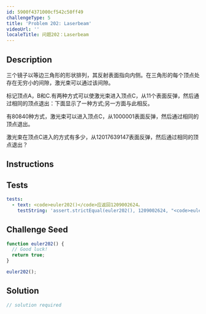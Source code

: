```yaml
---
id: 5900f4371000cf542c50ff49
challengeType: 5
title: 'Problem 202: Laserbeam'
videoUrl: ''
localeTitle: 问题202：Laserbeam
---
```


## Description
<section id="description">三个镜子以等边三角形的形状排列，其反射表面指向内侧。在三角形的每个顶点处存在无穷小的间隙，激光束可以通过该间隙。 <p>标记顶点A，B和C.有两种方式可以使激光束进入顶点C，从11个表面反弹，然后通过相同的顶点退出：下面显示了一种方式;另一方面与此相反。 </p><p>有80840种方式，激光束可以进入顶点C，从1000001表面反弹，然后通过相同的顶点退出。 </p><p>激光束在顶点C进入的方式有多少，从12017639147表面反弹，然后通过相同的顶点退出？ </p></section>

## Instructions
<section id="instructions">
</section>

## Tests
<section id='tests'>

```yml
tests:
  - text: <code>euler202()</code>应返回1209002624。
    testString: 'assert.strictEqual(euler202(), 1209002624, "<code>euler202()</code> should return 1209002624.");'

```

</section>

## Challenge Seed
<section id='challengeSeed'>

<div id='js-seed'>

```js
function euler202() {
  // Good luck!
  return true;
}

euler202();

```

</div>



</section>

## Solution
<section id='solution'>

```js
// solution required
```
</section>
